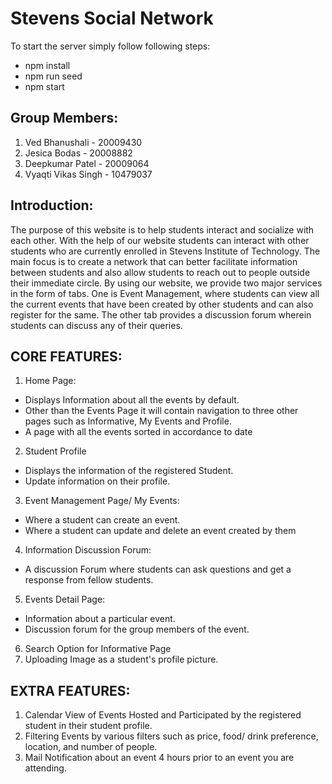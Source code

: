 # Stevens Social Network
To start the server simply follow following steps:
- npm install
- npm run seed
- npm start
## Group Members:
1. Ved Bhanushali - 20009430
2. Jesica Bodas - 20008882
3. Deepkumar Patel - 20009064
4. Vyaqti Vikas Singh - 10479037
## Introduction:
The purpose of this website is to help students interact and socialize with each 
other. With the help of our website students can interact with other students 
who are currently enrolled in Stevens Institute of Technology. The main focus 
is to create a network that can better facilitate information between students 
and also allow students to reach out to people outside their immediate circle.
By using our website, we provide two major services in the form of tabs. One is 
Event Management, where students can view all the current events that have 
been created by other students and can also register for the same. The other 
tab provides a discussion forum wherein students can discuss any of their 
queries. 
## CORE FEATURES:
1. Home Page:
- Displays Information about all the events by default.
- Other than the Events Page it will contain navigation to three 
other pages such as Informative, My Events and Profile.
- A page with all the events sorted in accordance to date
2. Student Profile
- Displays the information of the registered Student.
- Update information on their profile.
3. Event Management Page/ My Events:
- Where a student can create an event.
- Where a student can update and delete an event created by them 
4. Information Discussion Forum:
- A discussion Forum where students can ask questions and get a 
response from fellow students. 
5. Events Detail Page:
- Information about a particular event.
- Discussion forum for the group members of the event.
6. Search Option for Informative Page
7. Uploading Image as a student's profile picture.
## EXTRA FEATURES:
1. Calendar View of Events Hosted and Participated by the registered 
student in their student profile.
2. Filtering Events by various filters such as price, food/ drink preference, 
location, and number of people. 
3. Mail Notification about an event 4 hours prior to an event you are 
attending.